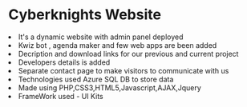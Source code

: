# Cyberknights Website
<li> It's a dynamic website with admin panel deployed<br>
<li> Kwiz bot , agenda maker and few web apps are been added <br>
<li> Decription and download links for our previous and current project<br>
<li> Developers details is added <br>
<li> Separate contact page to make visitors to communicate with us<br>
<li> Technologies used Azure SQL DB to store data<br>
<li> Made using PHP,CSS3,HTML5,Javascript,AJAX,Jquery<br>
<li> FrameWork used - UI Kits<br>

